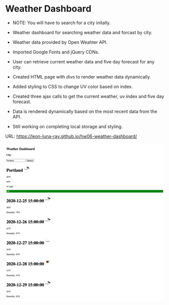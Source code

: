 # Weather Dashboard

* NOTE: You will have to search for a city initally.

* Weather dashboard for searching weather data and forcast by city.

* Weather data provided by Open Weahter API. 

* Imported Google Fonts and jQuery CDNs.

* User can retrieve current weather data and five day forecast for any city.

* Created HTML page with divs to render weather data dynamically.

* Added styling to CSS to change UV color based on index.

* Created three ajax calls to get the current weather, uv index and five day forecast.

* Data is rendered dynamically based on the most recent data from the API.

* Still working on completing local storage and styling.


URL: https://leon-luna-ray.github.io/hw06-weather-dashboard/

![Screenshot](https://github.com/leon-luna-ray/hw06-weather-dashboard/blob/main/assets/images/screencapture-127-0-0-1-5500-homework-hw06-weather-dashboard-2020-12-24-21_12_11.png)
